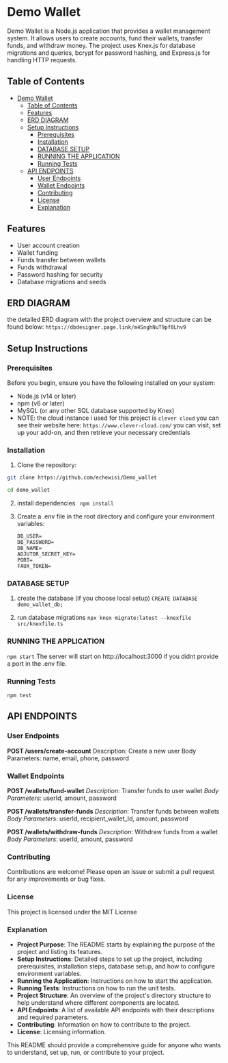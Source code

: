 # Demo Wallet

Demo Wallet is a Node.js application that provides a wallet management system. It allows users to create accounts, fund their wallets, transfer funds, and withdraw money. The project uses Knex.js for database migrations and queries, bcrypt for password hashing, and Express.js for handling HTTP requests.

## Table of Contents

- [Demo Wallet](#demo-wallet)
  - [Table of Contents](#table-of-contents)
  - [Features](#features)
  - [ERD DIAGRAM](#erd-diagram)
  - [Setup Instructions](#setup-instructions)
    - [Prerequisites](#prerequisites)
    - [Installation](#installation)
    - [DATABASE SETUP](#database-setup)
    - [RUNNING THE APPLICATION](#running-the-application)
    - [Running Tests](#running-tests)
  - [API ENDPOINTS](#api-endpoints)
    - [User Endpoints](#user-endpoints)
    - [Wallet Endpoints](#wallet-endpoints)
    - [Contributing](#contributing)
    - [License](#license)
    - [Explanation](#explanation)

## Features

- User account creation
- Wallet funding
- Funds transfer between wallets
- Funds withdrawal
- Password hashing for security
- Database migrations and seeds

## ERD DIAGRAM

the detailed ERD diagram with the project overview and structure can be found below:
``https://dbdesigner.page.link/m4SnghNuT9pf8Lhv9``

## Setup Instructions

### Prerequisites

Before you begin, ensure you have the following installed on your system:

- Node.js (v14 or later)
- npm (v6 or later)
- MySQL (or any other SQL database supported by Knex)
- NOTE: the cloud instance i used for this project is ``clever cloud`` you can see their website here: ``https://www.clever-cloud.com/`` you can visit, set up your add-on, and then retrieve your necessary credentials

### Installation

1. Clone the repository:

```bash
git clone https://github.com/echewisi/Demo_wallet
```
```bash 
cd demo_wallet
```

2. install dependencies
``` npm install```

3. Create a .env file in the root directory and configure your environment variables:
    ```DB_HOST=
    DB_USER=
    DB_PASSWORD=
    DB_NAME=
    ADJUTOR_SECRET_KEY=
    PORT=
    FAUX_TOKEN= 
    ```

### DATABASE SETUP

1. create the database
   (if you choose local setup)
   ```CREATE DATABASE demo_wallet_db;```

2. run database migrations
   ```npx knex migrate:latest --knexfile src/knexfile.ts```

### RUNNING THE APPLICATION

```npm start```
The server will start on http://localhost:3000 if you didnt provide a port in the .env file.

### Running Tests

```npm test```

## API ENDPOINTS

### User Endpoints
**POST /users/create-account**
Description: Create a new user
Body Parameters: name, email, phone, password

### Wallet Endpoints
**POST /wallets/fund-wallet**
_Description_: Transfer funds to user wallet
_Body Parameters_: userId, amount, password

**POST /wallets/transfer-funds**
_Description_: Transfer funds between wallets
_Body Parameters_: userId, recipient_wallet_Id, amount, password

**POST /wallets/withdraw-funds**
_Description_: Withdraw funds from a wallet
_Body Parameters_: userId, amount, password


### Contributing
Contributions are welcome! Please open an issue or submit a pull request for any improvements or bug fixes.

### License
This project is licensed under the MIT License 


### Explanation

- **Project Purpose**: The README starts by explaining the purpose of the project and listing its features.
- **Setup Instructions**: Detailed steps to set up the project, including prerequisites, installation steps, database setup, and how to configure environment variables.
- **Running the Application**: Instructions on how to start the application.
- **Running Tests**: Instructions on how to run the unit tests.
- **Project Structure**: An overview of the project's directory structure to help understand where different components are located.
- **API Endpoints**: A list of available API endpoints with their descriptions and required parameters.
- **Contributing**: Information on how to contribute to the project.
- **License**: Licensing information.

This README should provide a comprehensive guide for anyone who wants to understand, set up, run, or contribute to your project.



